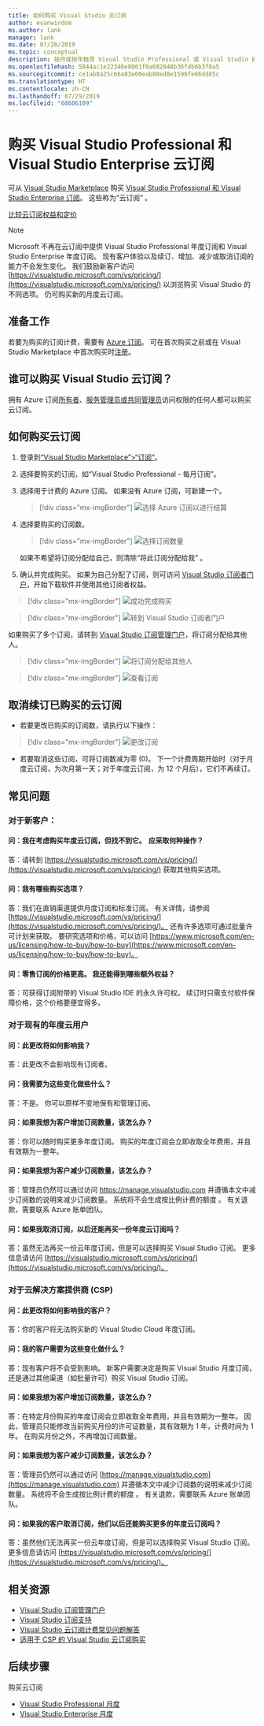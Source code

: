 ```yaml
---
title: 如何购买 Visual Studio 云订阅
author: evanwindom
ms.author: lank
manager: lank
ms.date: 07/28/2019
ms.topic: conceptual
description: 按月或按年租赁 Visual Studio Professional 或 Visual Studio Enterprise，无需任何长期协定。
ms.openlocfilehash: 5844ac1e22346e8001f0a682848b36fdb6b3f8a5
ms.sourcegitcommit: ce1ab8a25c66a83e60eab80ed8e1596fe66dd85c
ms.translationtype: HT
ms.contentlocale: zh-CN
ms.lasthandoff: 07/29/2019
ms.locfileid: "68606109"
---
```

# <a name="buy-visual-studio-professional-and-visual-studio-enterprise-cloud-subscriptions"></a>购买 Visual Studio Professional 和 Visual Studio Enterprise 云订阅
可从 [Visual Studio Marketplace](https://marketplace.visualstudio.com) 购买 [Visual Studio Professional 和 Visual Studio Enterprise 订阅](https://visualstudio.microsoft.com/subscriptions/)。 这些称为“云订阅”  。

[比较云订阅权益和定价](https://visualstudio.microsoft.com/vs/pricing/)

> [!NOTE]
> Microsoft 不再在云订阅中提供 Visual Studio Professional 年度订阅和 Visual Studio Enterprise 年度订阅。 现有客户体验以及续订、增加、减少或取消订阅的能力不会发生变化。 我们鼓励新客户访问 [https://visualstudio.microsoft.com/vs/pricing/](https://visualstudio.microsoft.com/vs/pricing/) 以浏览购买 Visual Studio 的不同选项。 仍可购买新的月度云订阅。

## <a name="before-you-start"></a>准备工作
若要为购买的订阅计费，需要有 [Azure 订阅](https://azure.microsoft.com/pricing/purchase-options/)。 可在首次购买之前或在 Visual Studio Marketplace 中首次购买时[注册](https://portal.azure.com)。

## <a name="who-can-buy-visual-studio-cloud-subscriptions"></a>谁可以购买 Visual Studio 云订阅？
拥有 Azure 订阅[所有者](https://docs.microsoft.com/azure/role-based-access-control/built-in-roles#owner)、[服务管理员或共同管理员](https://docs.microsoft.com/azure/billing/billing-add-change-azure-subscription-administrator#assign-a-user-as-an-administrator-of-a-subscription)访问权限的任何人都可以购买云订阅。

## <a name="how-to-buy-cloud-subscriptions"></a>如何购买云订阅

1. 登录到[“Visual Studio Marketplace”&gt;“订阅”](https://marketplace.visualstudio.com/subscriptions)。

2. 选择要购买的订阅，如“Visual Studio Professional - 每月订阅”。

3. 选择用于计费的 Azure 订阅。 如果没有 Azure 订阅，可新建一个。
    > [!div class="mx-imgBorder"]
    > ![选择 Azure 订阅以进行结算](_img/buy-vs-subscriptions/buy-vs-sub-Azure-sub.png)

4. 选择要购买的订阅数。
    > [!div class="mx-imgBorder"]
    > ![选择订阅数量](_img/buy-vs-subscriptions/buy-vs-sub-users.png)

    如果不希望将订阅分配给自己，则清除“将此订阅分配给我”  。

5. 确认并完成购买。 如果为自己分配了订阅，则可访问 [Visual Studio 订阅者门户](https://my.visualstudio.com)，开始下载软件并使用其他订阅者权益。

> [!div class="mx-imgBorder"]
> ![成功完成购买](_img/buy-vs-subscriptions/buy-vs-sub-success.png)

> [!div class="mx-imgBorder"]
> ![转到 Visual Studio 订阅者门户](_img/buy-vs-subscriptions/view-subscription-benefits-subscriptions-portal.png)

如果购买了多个订阅，请转到 [Visual Studio 订阅管理门户](https://manage.visualstudio.com)，将订阅分配给其他人。

> [!div class="mx-imgBorder"]
> ![将订阅分配给其他人](_img/buy-vs-subscriptions/buy-vs-sub-success-many.png)

> [!div class="mx-imgBorder"]
> ![查看订阅](_img/buy-vs-subscriptions/assign-subscriptions.png)

## <a name="manage-subscriptions"></a>取消续订已购买的云订阅

* 若要更改已购买的订阅数，请执行以下操作：

> [!div class="mx-imgBorder"]
> ![更改订阅](_img/buy-vs-subscriptions/manage-subscriptions.png)

* 若要取消这些订阅，可将订阅数减为零 (0)。 下一个计费周期开始时（对于月度云订阅，为次月第一天；对于年度云订阅，为 12 个月后），它们不再续订。

## <a name="frequently-asked-questions"></a>常见问题

### <a name="for-new-customers"></a>对于新客户：
#### <a name="q--i-was-considering-the-annual-cloud-subscription-and-now-i-cant-find-it-what-should-i-do"></a>问：我在考虑购买年度云订阅，但找不到它。  应采取何种操作？
答：请转到 [https://visualstudio.microsoft.com/vs/pricing/](https://visualstudio.microsoft.com/vs/pricing/) 获取其他购买选项。

#### <a name="q-what-purchasing-options-are-available-to-me"></a>问：我有哪些购买选项？
答：我们在直销渠道提供月度订阅和标准订阅。 有关详情，请参阅 [https://visualstudio.microsoft.com/vs/pricing/](https://visualstudio.microsoft.com/vs/pricing/)。
还有许多选项可通过批量许可计划来获取。 要研究选项和价格，可以访问 [https://www.microsoft.com/en-us/licensing/how-to-buy/how-to-buy](https://www.microsoft.com/en-us/licensing/how-to-buy/how-to-buy)。

#### <a name="q-the-price-for-a-retail-subscription-is-higher-what-additional-benefits-am-i-receiving"></a>问：零售订阅的价格更高。 我还能得到哪些额外权益？
答：可获得订阅附带的 Visual Studio IDE 的永久许可权。 续订时只需支付软件保障价格，这个价格要便宜得多。

### <a name="for-existing-annual-cloud-subscribers"></a>对于现有的年度云用户
#### <a name="q--how-will-this-change-impact-me"></a>问：此更改将如何影响我？
答：此更改不会影响现有订阅者。

#### <a name="q--do-i-need-to-do-anything-as-a-result-of-these-changes"></a>问：我需要为这些变化做些什么？
答：不是。  你可以原样不变地保有和管理订阅。

#### <a name="q-what-if-i-want-to-increase-the-number-of-subscriptions-for-my-customers"></a>问：如果我想为客户增加订阅数量，该怎么办？
答：你可以随时购买更多年度订阅。  购买的年度订阅会立即收取全年费用，并且有效期为一整年。 

#### <a name="q-what-if-i-want-to-decrease-the-number-of-subscriptions-for-my-customers"></a>问：如果我想为客户减少订阅数量，该怎么办？
答：管理员仍然可以通过访问 https://manage.visualstudio.com 并遵循本文中减少订阅数的说明来减少订阅数量。 系统将不会生成按比例计费的额度  。 有关退款，需要联系 Azure 账单团队。

#### <a name="q-if-i-cancel-my-subscription-will-i-be-able-to-buy-another-annual-cloud-subscription-later"></a>问：如果我取消订阅，以后还能再买一份年度云订阅吗？
答：虽然无法再买一份云年度订阅，但是可以选择购买 Visual Studio 订阅。  更多信息请访问 [https://visualstudio.microsoft.com/vs/pricing/](https://visualstudio.microsoft.com/vs/pricing/)。

### <a name="for-cloud-solution-providers-csp"></a>对于云解决方案提供商 (CSP)
#### <a name="q-how-will-this-change-impact-my-customers"></a>问：此更改将如何影响我的客户？
答：你的客户将无法购买新的 Visual Studio Cloud 年度订阅。

#### <a name="q-do-my-customers-need-to-do-anything-because-of-these-changes"></a>问：我的客户需要为这些变化做什么？
答：现有客户将不会受到影响。 新客户需要决定是购买 Visual Studio 月度订阅，还是通过其他渠道（如批量许可）购买 Visual Studio 订阅。

#### <a name="q-what-if-i-want-to-increase-the-number-of-subscriptions-for-my-customers"></a>问：如果我想为客户增加订阅数量，该怎么办？
答：在特定月份购买的年度订阅会立即收取全年费用，并且有效期为一整年。 因此，管理员只能修改当前购买月份的许可证数量，其有效期为 1 年，计费时间为 1 年。 在购买月份之外，不再增加订阅数量。

#### <a name="q-what-if-i-want-to-decrease-the-number-of-subscriptions-for-my-customers"></a>问：如果我想为客户减少订阅数量，该怎么办？
答：管理员仍然可以通过访问 [https://manage.visualstudio.com](https://manage.visualstudio.com) 并遵循本文中减少订阅数的说明来减少订阅数量。 系统将不会生成按比例计费的额度  。 有关退款，需要联系 Azure 账单团队。

#### <a name="q-if-my-customers-cancel-their-subscriptions-will-they-be-able-to-buy-more-annual-cloud-subscriptions-later"></a>问：如果我的客户取消订阅，他们以后还能购买更多的年度云订阅吗？
答：虽然他们无法再买一份云年度订阅，但是可以选择购买 Visual Studio 订阅。  更多信息请访问 [https://visualstudio.microsoft.com/vs/pricing/](https://visualstudio.microsoft.com/vs/pricing/)。

## <a name="related-resources"></a>相关资源
- [Visual Studio 订阅管理门户](https://manage.visualstudio.com/)
- [Visual Studio 订阅支持](https://visualstudio.microsoft.com/vs/support/)
- [Visual Studio 云订阅计费常见问题解答](vscloud-billing-faq.md)
- [适用于 CSP 的 Visual Studio 云订阅购买](vscloud-csp.md)

## <a name="next-steps"></a>后续步骤
购买云订阅
- [Visual Studio Professional 月度](https://marketplace.visualstudio.com/items?itemName=ms.vs-professional-monthly)
- [Visual Studio Enterprise 月度](https://marketplace.visualstudio.com/items?itemName=ms.vs-enterprise-monthly)